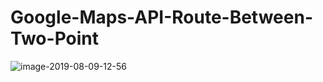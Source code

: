 # Google-Maps-API-Route-Between-Two-Point
<img src="https://i.ibb.co/Qf9sjZd/image-2019-08-09-12-56.png" alt="image-2019-08-09-12-56" border="0">
